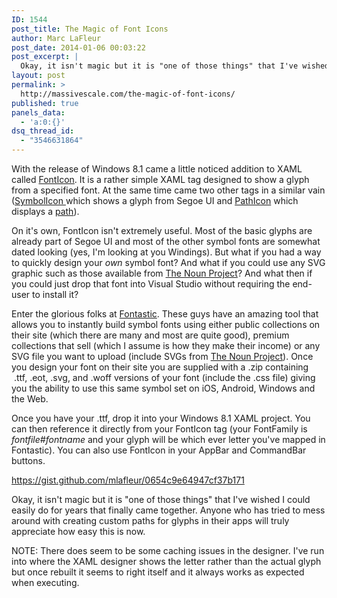 ```yaml
---
ID: 1544
post_title: The Magic of Font Icons
author: Marc LaFleur
post_date: 2014-01-06 00:03:22
post_excerpt: |
  Okay, it isn't magic but it is "one of those things" that I've wished I could easily do for years that finally came together. Anyone who has tried to mess around with creating custom paths for glyphs in their apps will truly appreciate how easy things have become.
layout: post
permalink: >
  http://massivescale.com/the-magic-of-font-icons/
published: true
panels_data:
  - 'a:0:{}'
dsq_thread_id:
  - "3546631864"
---
```

With the release of Windows 8.1 came a little noticed addition to XAML called <a href="http://msdn.microsoft.com/en-us/library/windows/apps/windows.ui.xaml.controls.fonticon.aspx" target="_blank">FontIcon</a>. It is a rather simple XAML tag designed to show a glyph from a specified font. At the same time came two other tags in a similar vain (<a href="http://msdn.microsoft.com/en-us/library/windows/apps/windows.ui.xaml.controls.symbolicon.aspx" target="_blank">SymbolIcon </a>which shows a glyph from Segoe UI and <a href="http://msdn.microsoft.com/en-us/library/windows/apps/windows.ui.xaml.controls.pathicon.aspx">PathIcon</a> which displays a <a href="http://msdn.microsoft.com/en-us/library/windows/apps/windows.ui.xaml.shapes.path.aspx">path</a>).

On it's own, FontIcon isn't extremely useful. Most of the basic glyphs are already part of Segoe UI and most of the other symbol fonts are somewhat dated looking (yes, I'm looking at you Windings). But what if you had a way to quickly design your <em>own</em> symbol font? And what if you could use any SVG graphic such as those available from <a href="http://thenounproject.com/">The Noun Project</a>? And what then if you could just drop that font into Visual Studio without requiring the end-user to install it?

Enter the glorious folks at <a href="http://fontastic.me/" target="_blank">Fontastic</a>. These guys have an amazing tool that allows you to instantly build symbol fonts using either public collections on their site (which there are many and most are quite good), premium collections that sell (which I assume is how they make their income) or any SVG file you want to upload (include SVGs from <a href="http://thenounproject.com/">The Noun Project</a>). Once you design your font on their site you are supplied with a .zip containing  .ttf, .eot, .svg, and .woff versions of your font (include the .css file) giving you the ability to use this same symbol set on iOS, Android, Windows and the Web.

Once you have your .ttf, drop it into your Windows 8.1 XAML project. You can then reference it directly from your FontIcon tag (your FontFamily is <em>fontfile#fontname</em> and your glyph will be which ever letter you've mapped in Fontastic). You can also use FontIcon in your AppBar and CommandBar buttons.

https://gist.github.com/mlafleur/0654c9e64947cf37b171

Okay, it isn't magic but it is "one of those things" that I've wished I could easily do for years that finally came together. Anyone who has tried to mess around with creating custom paths for glyphs in their apps will truly appreciate how easy this is now.

NOTE: There does seem to be some caching issues in the designer. I've run into where the XAML designer shows the letter rather than the actual glyph but once rebuilt it seems to right itself and it always works as expected when executing.
